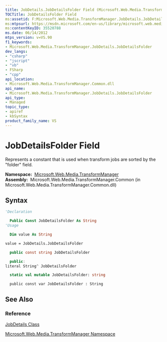 ```yaml
---
title: JobDetails.JobDetailsFolder Field (Microsoft.Web.Media.TransformManager)
TOCTitle: JobDetailsFolder Field
ms:assetid: F:Microsoft.Web.Media.TransformManager.JobDetails.JobDetailsFolder
ms:mtpsurl: https://msdn.microsoft.com/en-us/library/microsoft.web.media.transformmanager.jobdetails.jobdetailsfolder(v=VS.90)
ms:contentKeyID: 35520788
ms.date: 06/14/2012
mtps_version: v=VS.90
f1_keywords:
- Microsoft.Web.Media.TransformManager.JobDetails.JobDetailsFolder
dev_langs:
- "csharp"
- "jscript"
- "vb"
- FSharp
- "cpp"
api_location:
- Microsoft.Web.Media.TransformManager.Common.dll
api_name:
- Microsoft.Web.Media.TransformManager.JobDetails.JobDetailsFolder
api_type:
- Managed
topic_type:
- apiref
- kbSyntax
product_family_name: VS
---
```


# JobDetailsFolder Field

Represents a constant that is used when transform jobs are sorted by the "folder" field.

**Namespace:**  [Microsoft.Web.Media.TransformManager](microsoft-web-media-transformmanager-namespace.md)  
**Assembly:**  Microsoft.Web.Media.TransformManager.Common (in Microsoft.Web.Media.TransformManager.Common.dll)

## Syntax

```vb
'Declaration

  Public Const JobDetailsFolder As String
'Usage

  Dim value As String

value = JobDetails.JobDetailsFolder
```

```csharp
  public const string JobDetailsFolder
```

```cpp
  public:
literal String^ JobDetailsFolder
```

``` fsharp
  static val mutable JobDetailsFolder: string
```

```jscript
  public const var JobDetailsFolder : String
```

## See Also

### Reference

[JobDetails Class](jobdetails-class-microsoft-web-media-transformmanager.md)

[Microsoft.Web.Media.TransformManager Namespace](microsoft-web-media-transformmanager-namespace.md)

